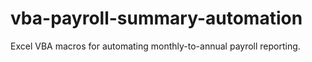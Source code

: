 # vba-payroll-summary-automation
Excel VBA macros for automating monthly-to-annual payroll reporting.
